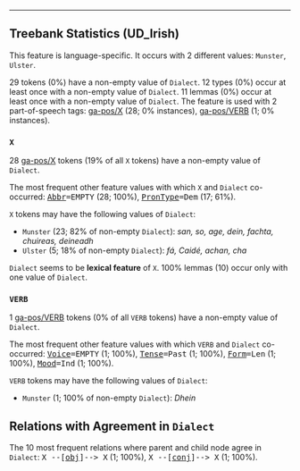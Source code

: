 

--------------------------------------------------------------------------------

## Treebank Statistics (UD_Irish)

This feature is language-specific.
It occurs with 2 different values: `Munster`, `Ulster`.

29 tokens (0%) have a non-empty value of `Dialect`.
12 types (0%) occur at least once with a non-empty value of `Dialect`.
11 lemmas (0%) occur at least once with a non-empty value of `Dialect`.
The feature is used with 2 part-of-speech tags: [ga-pos/X]() (28; 0% instances), [ga-pos/VERB]() (1; 0% instances).

### `X`

28 [ga-pos/X]() tokens (19% of all `X` tokens) have a non-empty value of `Dialect`.

The most frequent other feature values with which `X` and `Dialect` co-occurred: <tt><a href="Abbr.html">Abbr</a>=EMPTY</tt> (28; 100%), <tt><a href="PronType.html">PronType</a>=Dem</tt> (17; 61%).

`X` tokens may have the following values of `Dialect`:

* `Munster` (23; 82% of non-empty `Dialect`): <em>san, so, age, dein, fachta, chuireas, deineadh</em>
* `Ulster` (5; 18% of non-empty `Dialect`): <em>fá, Caidé, achan, cha</em>

`Dialect` seems to be **lexical feature** of `X`. 100% lemmas (10) occur only with one value of `Dialect`.

### `VERB`

1 [ga-pos/VERB]() tokens (0% of all `VERB` tokens) have a non-empty value of `Dialect`.

The most frequent other feature values with which `VERB` and `Dialect` co-occurred: <tt><a href="Voice.html">Voice</a>=EMPTY</tt> (1; 100%), <tt><a href="Tense.html">Tense</a>=Past</tt> (1; 100%), <tt><a href="Form.html">Form</a>=Len</tt> (1; 100%), <tt><a href="Mood.html">Mood</a>=Ind</tt> (1; 100%).

`VERB` tokens may have the following values of `Dialect`:

* `Munster` (1; 100% of non-empty `Dialect`): <em>Dhein</em>

## Relations with Agreement in `Dialect`

The 10 most frequent relations where parent and child node agree in `Dialect`:
<tt>X --[<a href="../dep/obj.html">obj</a>]--> X</tt> (1; 100%),
<tt>X --[<a href="../dep/conj.html">conj</a>]--> X</tt> (1; 100%).

